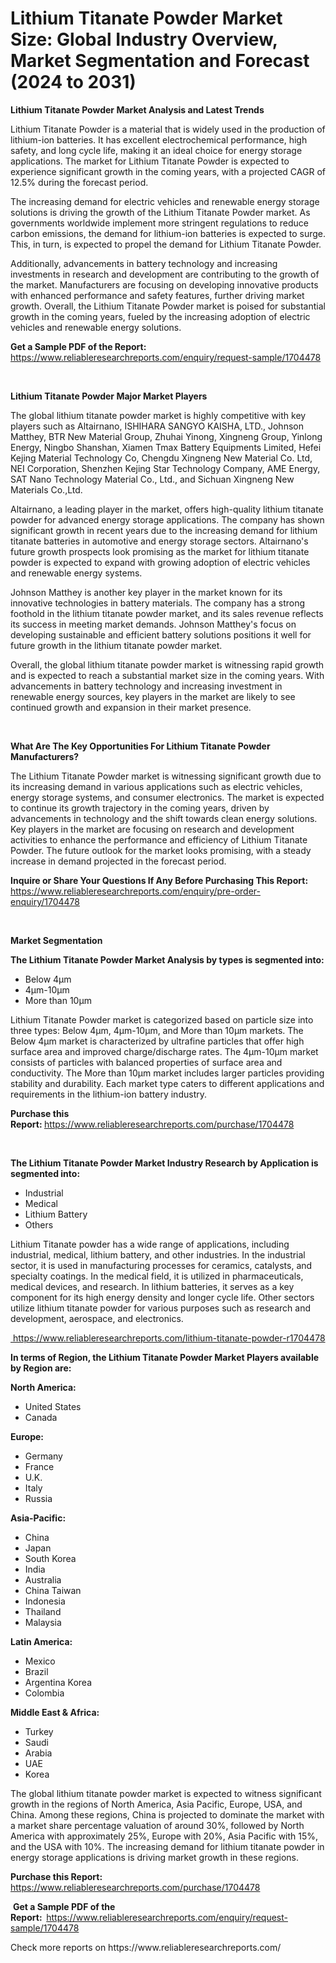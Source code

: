 <p><h1>Lithium Titanate Powder Market Size: Global Industry Overview, Market Segmentation and Forecast (2024 to 2031)</h1></p><p><strong>Lithium Titanate Powder Market Analysis and Latest Trends</strong></p>
<p><p>Lithium Titanate Powder is a material that is widely used in the production of lithium-ion batteries. It has excellent electrochemical performance, high safety, and long cycle life, making it an ideal choice for energy storage applications. The market for Lithium Titanate Powder is expected to experience significant growth in the coming years, with a projected CAGR of 12.5% during the forecast period.</p><p>The increasing demand for electric vehicles and renewable energy storage solutions is driving the growth of the Lithium Titanate Powder market. As governments worldwide implement more stringent regulations to reduce carbon emissions, the demand for lithium-ion batteries is expected to surge. This, in turn, is expected to propel the demand for Lithium Titanate Powder.</p><p>Additionally, advancements in battery technology and increasing investments in research and development are contributing to the growth of the market. Manufacturers are focusing on developing innovative products with enhanced performance and safety features, further driving market growth. Overall, the Lithium Titanate Powder market is poised for substantial growth in the coming years, fueled by the increasing adoption of electric vehicles and renewable energy solutions.</p></p>
<p><strong>Get a Sample PDF of the Report:&nbsp;</strong> <a href="https://www.reliableresearchreports.com/enquiry/request-sample/1704478">https://www.reliableresearchreports.com/enquiry/request-sample/1704478</a></p>
<p>&nbsp;</p>
<p><strong>Lithium Titanate Powder Major Market Players</strong></p>
<p><p>The global lithium titanate powder market is highly competitive with key players such as Altairnano, ISHIHARA SANGYO KAISHA, LTD., Johnson Matthey, BTR New Material Group, Zhuhai Yinong, Xingneng Group, Yinlong Energy, Ningbo Shanshan, Xiamen Tmax Battery Equipments Limited, Hefei Kejing Material Technology Co, Chengdu Xingneng New Material Co. Ltd, NEI Corporation, Shenzhen Kejing Star Technology Company, AME Energy, SAT Nano Technology Material Co., Ltd., and Sichuan Xingneng New Materials Co.,Ltd.</p><p>Altairnano, a leading player in the market, offers high-quality lithium titanate powder for advanced energy storage applications. The company has shown significant growth in recent years due to the increasing demand for lithium titanate batteries in automotive and energy storage sectors. Altairnano's future growth prospects look promising as the market for lithium titanate powder is expected to expand with growing adoption of electric vehicles and renewable energy systems.</p><p>Johnson Matthey is another key player in the market known for its innovative technologies in battery materials. The company has a strong foothold in the lithium titanate powder market, and its sales revenue reflects its success in meeting market demands. Johnson Matthey's focus on developing sustainable and efficient battery solutions positions it well for future growth in the lithium titanate powder market.</p><p>Overall, the global lithium titanate powder market is witnessing rapid growth and is expected to reach a substantial market size in the coming years. With advancements in battery technology and increasing investment in renewable energy sources, key players in the market are likely to see continued growth and expansion in their market presence.</p></p>
<p>&nbsp;</p>
<p><strong>What Are The Key Opportunities For Lithium Titanate Powder Manufacturers?</strong></p>
<p><p>The Lithium Titanate Powder market is witnessing significant growth due to its increasing demand in various applications such as electric vehicles, energy storage systems, and consumer electronics. The market is expected to continue its growth trajectory in the coming years, driven by advancements in technology and the shift towards clean energy solutions. Key players in the market are focusing on research and development activities to enhance the performance and efficiency of Lithium Titanate Powder. The future outlook for the market looks promising, with a steady increase in demand projected in the forecast period.</p></p>
<p><strong>Inquire or Share Your Questions If Any Before Purchasing This Report:</strong> <a href="https://www.reliableresearchreports.com/enquiry/pre-order-enquiry/1704478">https://www.reliableresearchreports.com/enquiry/pre-order-enquiry/1704478</a></p>
<p>&nbsp;</p>
<p><strong>Market Segmentation</strong></p>
<p><strong>The Lithium Titanate Powder Market Analysis by types is segmented into:</strong></p>
<p><ul><li>Below 4μm</li><li>4μm-10μm</li><li>More than 10μm</li></ul></p>
<p><p>Lithium Titanate Powder market is categorized based on particle size into three types: Below 4μm, 4μm-10μm, and More than 10μm markets. The Below 4μm market is characterized by ultrafine particles that offer high surface area and improved charge/discharge rates. The 4μm-10μm market consists of particles with balanced properties of surface area and conductivity. The More than 10μm market includes larger particles providing stability and durability. Each market type caters to different applications and requirements in the lithium-ion battery industry.</p></p>
<p><strong>Purchase this Report:&nbsp;</strong><a href="https://www.reliableresearchreports.com/purchase/1704478">https://www.reliableresearchreports.com/purchase/1704478</a></p>
<p>&nbsp;</p>
<p><strong>The Lithium Titanate Powder Market Industry Research by Application is segmented into:</strong></p>
<p><ul><li>Industrial</li><li>Medical</li><li>Lithium Battery</li><li>Others</li></ul></p>
<p><p>Lithium Titanate powder has a wide range of applications, including industrial, medical, lithium battery, and other industries. In the industrial sector, it is used in manufacturing processes for ceramics, catalysts, and specialty coatings. In the medical field, it is utilized in pharmaceuticals, medical devices, and research. In lithium batteries, it serves as a key component for its high energy density and longer cycle life. Other sectors utilize lithium titanate powder for various purposes such as research and development, aerospace, and electronics.</p></p>
<p><a href="https://www.reliableresearchreports.com/lithium-titanate-powder-r1704478">&nbsp;https://www.reliableresearchreports.com/lithium-titanate-powder-r1704478</a></p>
<p><strong>In terms of Region, the Lithium Titanate Powder Market Players available by Region are:</strong></p>
<p>
    <p> <strong> North America: </strong>
        <ul>
            <li>United States</li>
            <li>Canada</li>
        </ul>
        </p> 
    <p> <strong> Europe: </strong>
        <ul>
            <li>Germany</li>
            <li>France</li>
            <li>U.K.</li>
            <li>Italy</li>
            <li>Russia</li>
        </ul>
        </p> 
    <p> <strong> Asia-Pacific: </strong>
        <ul>
            <li>China</li>
            <li>Japan</li>
            <li>South Korea</li>
            <li>India</li>
            <li>Australia</li>
            <li>China Taiwan</li>
            <li>Indonesia</li>
            <li>Thailand</li>
            <li>Malaysia</li>
        </ul>
        </p> 
    <p> <strong> Latin America: </strong>
        <ul>
            <li>Mexico</li>
            <li>Brazil</li>
            <li>Argentina Korea</li>
            <li>Colombia</li>
        </ul>
        </p> 
    <p> <strong> Middle East & Africa: </strong>
        <ul>
            <li>Turkey</li>
            <li>Saudi</li>
            <li>Arabia</li>
            <li>UAE</li>
            <li>Korea</li>
        </ul>
    </p>
    </p>
<p><p>The global lithium titanate powder market is expected to witness significant growth in the regions of North America, Asia Pacific, Europe, USA, and China. Among these regions, China is projected to dominate the market with a market share percentage valuation of around 30%, followed by North America with approximately 25%, Europe with 20%, Asia Pacific with 15%, and the USA with 10%. The increasing demand for lithium titanate powder in energy storage applications is driving market growth in these regions.</p></p>
<p><strong>Purchase this Report: </strong><a href="https://www.reliableresearchreports.com/purchase/1704478">https://www.reliableresearchreports.com/purchase/1704478</a></p>
<p>&nbsp;<strong>Get a Sample PDF of the Report:&nbsp;&nbsp;</strong><a href="https://www.reliableresearchreports.com/enquiry/request-sample/1704478">https://www.reliableresearchreports.com/enquiry/request-sample/1704478</a></p>
<p><strong></strong></p>
<p>Check more reports on https://www.reliableresearchreports.com/</p>